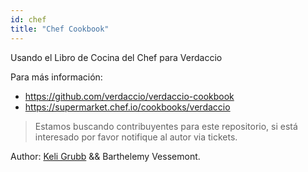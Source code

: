 ```yaml
---
id: chef
title: "Chef Cookbook"
---
```

Usando el Libro de Cocina del Chef para Verdaccio

Para más información:

* <https://github.com/verdaccio/verdaccio-cookbook>
* <https://supermarket.chef.io/cookbooks/verdaccio>

> Estamos buscando contribuyentes para este repositorio, si está interesado por favor notifique al autor via tickets.

Author: [Keli Grubb](https://github.com/kgrubb) && Barthelemy Vessemont.